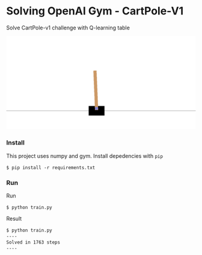 # Solving OpenAI Gym - CartPole-V1

Solve CartPole-v1 challenge with Q-learning table

![CartPole-v1 Challenge](https://raw.githubusercontent.com/mediasia-labs/openai-gym-cartpole-v1/master/screenshot.png)

### Install

This project uses numpy and gym. Install depedencies with `pip`

	$ pip install -r requirements.txt

### Run

Run

	$ python train.py

Result

	$ python train.py
	----
	Solved in 1763 steps
	----
